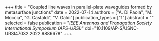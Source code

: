 +++
title = "Coupled line waves in parallel-plate waveguides formed by metasurface junctions"
date = 2022-07-14
authors = ["A. Di Paola", "M. Moccia", "G. Castaldi", "V. Galdi"]
publication_types = ["1"]
abstract = ""
selected = false
publication = "*IEEE Antennas and Propagation Society International Symposium (APS-URSI)*"
doi="10.1109/AP-S/USNC-URSI47032.2022.9886678"
+++
